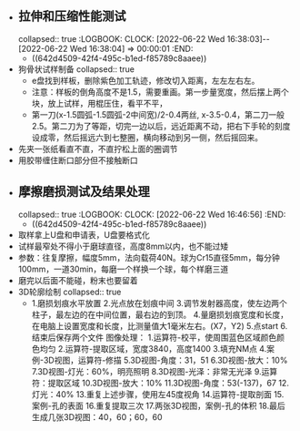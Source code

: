 - ## 拉伸和压缩性能测试
  collapsed:: true
  :LOGBOOK:
  CLOCK: [2022-06-22 Wed 16:38:03]--[2022-06-22 Wed 16:38:04] =>  00:00:01
  :END:
	- ((642d4509-42f4-495c-b1ed-f85789c8aaee))
- 狗骨状试样制备
  collapsed:: true
	- e盘找到样板，删除紫色加工轨迹，修改切入距离，左左左右左。
	- 注意：样板的倒角高度不是1.5，需要重画。第一步量宽度，然后摆上两个块，放上试样，用棍压住，看平不平，
	- 第一刀(x-1.5圆弧-1.5圆弧-2中间宽)/2-0.4两丝, x-3.5-0.4，第二刀一般2.5。第二刀为了等距，切完一边以后，远近距离不动，把右下手轮的刻度设成零，然后摇远六到七整圈，横向移动到另一侧，然后摇回来。
- 先夹一张纸看直不直，不直拧松上面的圈调节
- 用胶带缠住断口部分但不接触断口
- ## 摩擦磨损测试及结果处理
  collapsed:: true
  :LOGBOOK:
  CLOCK: [2022-06-22 Wed 16:46:56]
  :END:
	- ((642d4509-42f4-495c-b1ed-f85789c8aaee))
- 取样拿上U盘和申请表，U盘要格式化
- 试样最窄处不得小于磨球直径，高度8mm以内，也不能过矮
- 参数：往复摩擦，幅度5mm，法向载荷40N。球为Cr15直径5mm，每分钟100mm，一道30min，每磨一个样换一个球，每个样磨三道
- 磨完以后面不能碰，粉末也要留着
- 3D轮廓绘制
  collapsed:: true
	- 1.磨损划痕水平放置
	  2.光点放在划痕中间
	  3.调节发射器高度，使左边两个柱子，最左边的在中间位置，最右边的到顶。
	  4.量磨损划痕宽度和长度，在电脑上设置宽度和长度，比测量值大1毫米左右。(X7，Y2)
	  5.点start
	  6.结束后保存两个文件
	  图像处理：
	  1.运算符-校平，使周围蓝色区域颜色颜色均匀
	  2.运算符-提取区域，宽度3840，高度1400
	  3.填充NM点
	  4.案例-3D视图，运算符-修描
	  5.3D视图-角度：31，51
	  6.3D视图-放大：10%
	  7.3D视图-灯光：60%，明亮照明
	  8.3D视图-光泽：非常无光泽
	  9.运算符：提取区域
	  10.3D视图-放大：10%
	  11.3D视图-角度：53(-137)，67
	  12.灯光：40%
	  13.重复上述步骤，使用左45度视角
	  14.运算符-提取剖面
	  15.案例-孔的表面
	  16.重复提取三次
	  17.两张3D视图，案例-孔的体积
	  18.最后生成几张3D视图：40，60；60，60